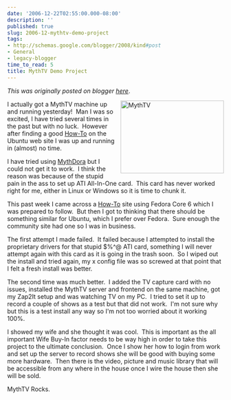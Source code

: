 ```yaml
---
date: '2006-12-22T02:55:00.000-08:00'
description: ''
published: true
slug: 2006-12-mythtv-demo-project
tags:
- http://schemas.google.com/blogger/2008/kind#post
- General
- legacy-blogger
time_to_read: 5
title: MythTV Demo Project
---
```


*This was originally posted on blogger [here](https://techshorts.blogspot.com/2006/12/mythtv-demo-project.html)*.

<p><a href="http://www.mythtv.org/" target="_new"><img align="right" alt="MythTV" border="0" height="169" src="http://blog.ddpruitt.net/wp-content/uploads/2006/12/WindowsLiveWriter/MythTVDemoProject_9A48/MythTV_logo%5B14%5D1.png" style="border-right: 0px; border-top: 0px; margin: 0px 0px 5px 10px; border-left: 0px; border-bottom: 0px;" width="240" /></a> I actually got a MythTV machine up and running yesterday!&nbsp; Man I was so excited, I have tried several times in the past but with no luck.&nbsp; However after finding a good <a href="https://help.ubuntu.com/community/MythTV" target="_blank">How-To</a> on the Ubuntu web site I was up and running in (almost) no time.</p> <p>I have tried using <a href="http://blog.ddpruitt.net/2006/09/08/g-dingtv-viewing-linux-in-a-whole-new-way/">MythDora</a> but I could not get it to work.&nbsp; I think the reason was because of the stupid pain in the ass to set up ATI All-In-One card.&nbsp; This card has never worked right for me, either in Linux or Windows so it is time to chunk it.</p> <p>This past week I came across a <a href="http://wilsonet.com/mythtv/fcmyth.php">How-To</a> site using Fedora Core 6 which I was prepared to follow.&nbsp; But then I got to thinking that there should be something similar for Ubuntu, which I prefer over Fedora.&nbsp; Sure enough the community site had one so I was in business.</p> <p>The first attempt I made failed.&nbsp; It failed because I attempted to install the proprietary drivers for that stupid $%^@ ATI card, something I will never attempt again with this card as it is going in the trash soon.&nbsp; So I wiped out the install and tried again, my x config file was so screwed at that point that I felt a fresh install was better.</p> <p>The second time was much better.&nbsp; I added the TV capture card with no issues, installed the MythTV server and frontend on the same machine, got my Zap2It setup and was watching TV on my PC.&nbsp; I tried to set it up to record a couple of shows as a test but that did not work.&nbsp; I'm not sure why but this is a test install any way so I'm not too worried about it working 100%.</p> <p>I showed my wife and she thought it was cool.&nbsp; This is important as the all important Wife Buy-In factor needs to be way high in order to take this project to the ultimate conclusion.&nbsp; Once I show her how to login from work and set up the server to record shows she will be good with buying some more hardware.&nbsp; Then there is the video, picture and music library that will be accessible from any where in the house once I wire the house then she will be sold.</p> <p>MythTV Rocks.</p>
